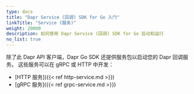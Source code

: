 ```yaml
---
type: docs
title: "Dapr Service (回调) SDK for Go 入门"
linkTitle: "Service (服务)"
weight: 20000
description: 如何使用 Dapr Service (回调) SDK for Go 启动和运行
no_list: true
---
```


除了此 Dapr API 客户端，Dapr Go SDK 还提供服务包以启动您的 Dapr 回调服务。 这些服务可以在 gRPC 或 HTTP 中开发：
 - [HTTP 服务]({{< ref http-service.md >}})
 - [gRPC 服务]({{< ref grpc-service.md >}})